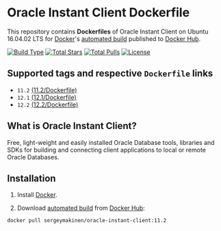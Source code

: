 # Oracle Instant Client Dockerfile

This repository contains **Dockerfiles** of Oracle Instant Client on Ubuntu 16.04.02 LTS for [Docker](https://www.docker.com/)'s [automated build](https://hub.docker.com/r/sergeymakinen/oracle/) published to [Docker Hub](https://hub.docker.com/).

[![Build Type](https://img.shields.io/docker/automated/sergeymakinen/oracle-instant-client.svg?style=flat-square)](https://hub.docker.com/r/sergeymakinen/oracle-instant-client/) [![Total Stars](https://img.shields.io/docker/stars/sergeymakinen/oracle-instant-client.svg?style=flat-square)](https://hub.docker.com/r/sergeymakinen/oracle-instant-client/) [![Total Pulls](https://img.shields.io/docker/pulls/sergeymakinen/oracle-instant-client.svg?style=flat-square)](https://hub.docker.com/r/sergeymakinen/oracle-instant-client/) [![License](https://img.shields.io/badge/license-MIT-brightgreen.svg?style=flat-square)](LICENSE)

## Supported tags and respective `Dockerfile` links

* `11.2` [(11.2/Dockerfile)](11.2/Dockerfile)
* `12.1` [(12.1/Dockerfile)](12.1/Dockerfile)
* `12.2` [(12.2/Dockerfile)](12.2/Dockerfile)

## What is Oracle Instant Client?

Free, light-weight and easily installed Oracle Database tools, libraries and SDKs for building and connecting client applications to local or remote Oracle Databases.

## Installation

1. Install [Docker](https://www.docker.com/).

2. Download [automated build](https://hub.docker.com/r/sergeymakinen/oracle-instant-client/) from [Docker Hub](https://hub.docker.com/): 

```bash
docker pull sergeymakinen/oracle-instant-client:11.2
```
